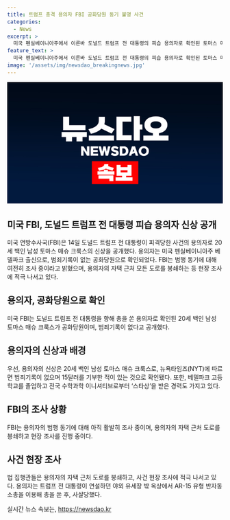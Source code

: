 ```yaml
---
title: 트럼프 총격 용의자 FBI 공화당원 동기 불명 사건
categories:
  - News
excerpt: >
  미국 펜실베이니아주에서 이른바 도널드 트럼프 전 대통령의 피습 용의자로 확인된 토마스 매슈 크룩스는 범죄 이력이 없는 20세 백인 남성으로, 공화당원이자 15달러를 기부한 적도 있다. 크룩스는 베델파크 고등학교를 2022년 졸업하며 수학과학 이니셔티브로부터 스타상을 받기도 했으며, FBI는 범행 동기에 대해 여전히 조사 중이라고 밝혔다.
feature_text: >
  미국 펜실베이니아주에서 이른바 도널드 트럼프 전 대통령의 피습 용의자로 확인된 토마스 매슈 크룩스는 범죄 이력이 없는 20세 백인 남성으로, 공화당원이자 15달러를 기부한 적도 있다. 크룩스는 베델파크 고등학교를 2022년 졸업하며 수학과학 이니셔티브로부터 스타상을 받기도 했으며, FBI는 범행 동기에 대해 여전히 조사 중이라고 밝혔다.
image: '/assets/img/newsdao_breakingnews.jpg'
---
```


<p><img src="/assets/img/newsdao_breakingnews.jpg" alt="implanttips 속보" /></p>

<h2 data-ke-size="size26">미국 FBI, 도널드 트럼프 전 대통령 피습 용의자 신상 공개</h2>

<p data-ke-size="size16">미국 연방수사국(FBI)은 14일 도널드 트럼프 전 대통령이 피격당한 사건의 용의자로 20세 백인 남성 토마스 매슈 크룩스의 신상을 공개했다. 용의자는 미국 펜실베이니아주 베델파크 출신으로, 범죄기록이 없는 공화당원으로 확인되었다. FBI는 범행 동기에 대해 여전히 조사 중이라고 밝혔으며, 용의자의 자택 근처 모든 도로를 봉쇄하는 등 현장 조사에 적극 나서고 있다.</p>

<h2 data-ke-size="size26">용의자, 공화당원으로 확인</h2>

<p data-ke-size="size16">미국 FBI는 도널드 트럼프 전 대통령을 향해 총을 쏜 용의자로 확인된 20세 백인 남성 토마스 매슈 크룩스가 공화당원이며, 범죄기록이 없다고 공개했다.</p>

<h2 data-ke-size="size26">용의자의 신상과 배경</h2>

<p data-ke-size="size16">우선, 용의자의 신상은 20세 백인 남성 토마스 매슈 크룩스로, 뉴욕타임즈(NYT)에 따르면 범죄기록이 없으며 15달러를 기부한 적이 있는 것으로 확인됐다. 또한, 베델파크 고등학교를 졸업하고 전국 수학과학 이니셔티브로부터 ‘스타상’을 받은 경력도 가지고 있다.</p>

<h2 data-ke-size="size26">FBI의 조사 상황</h2>

<p data-ke-size="size16">FBI는 용의자의 범행 동기에 대해 아직 활발히 조사 중이며, 용의자의 자택 근처 도로를 봉쇄하고 현장 조사를 진행 중이다.</p>

<h2 data-ke-size="size26">사건 현장 조사</h2>

<p data-ke-size="size16">법 집행관들은 용의자의 자택 근처 도로를 봉쇄하고, 사건 현장 조사에 적극 나서고 있다. 용의자는 트럼프 전 대통령이 연설하던 야외 유세장 밖 옥상에서 AR-15 유형 반자동 소총을 이용해 총을 쏜 후, 사살당했다.</p>
실시간 뉴스 속보는, <a href="https://newsdao.kr" rel="dofollow">https://newsdao.kr</a>


